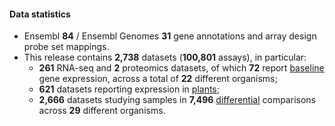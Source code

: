 #### Data statistics

- Ensembl **84** / Ensembl Genomes **31** gene annotations and array design probe set mappings.           
- This release contains **2,738** datasets (**100,801** assays), in particular:                 
    - **261** RNA-seq and **2** proteomics datasets, of which **72** report [baseline](https://www.ebi.ac.uk/gxa/baseline/experiments) gene expression, across a total of **22** different organisms;                 
    - **621** datasets reporting expression in [plants](https://www.ebi.ac.uk/gxa/plant/experiments);                        
    - **2,666** datasets studying samples in **7,496** [differential](https://www.ebi.ac.uk/gxa/help/index.html#differential-expression) comparisons across **29** different organisms.